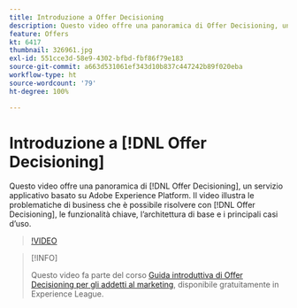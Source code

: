 ```yaml
---
title: Introduzione a Offer Decisioning
description: Questo video offre una panoramica di Offer Decisioning, un servizio applicativo basato su Adobe Experience Platform.
feature: Offers
kt: 6417
thumbnail: 326961.jpg
exl-id: 551cce3d-58e9-4302-bfbd-fbf86f79e183
source-git-commit: a663d531061ef343d10b837c447242b89f020eba
workflow-type: ht
source-wordcount: '79'
ht-degree: 100%

---
```


# Introduzione a [!DNL Offer Decisioning]

Questo video offre una panoramica di [!DNL Offer Decisioning], un servizio applicativo basato su Adobe Experience Platform. Il video illustra le problematiche di business che è possibile risolvere con [!DNL Offer Decisioning], le funzionalità chiave, l’architettura di base e i principali casi d’uso.


>[!VIDEO](https://video.tv.adobe.com/v/326961?quality=12&learn=on)

>[!INFO]
>
> Questo video fa parte del corso [Guida introduttiva di Offer Decisioning per gli addetti al marketing](https://experienceleague.adobe.com/?recommended=ExperiencePlatform-U-1-2020.1.offerdecisioning), disponibile gratuitamente in Experience League.
